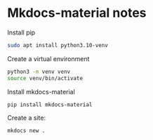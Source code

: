 # Mkdocs-material notes


Install pip

```bash
sudo apt install python3.10-venv
```

Create a virtual environment

```bash
python3 -m venv venv
source venv/bin/activate
```

Install mkdocs-material


```bash
pip install mkdocs-material
```

Create a site:

```bash
mkdocs new .
```
